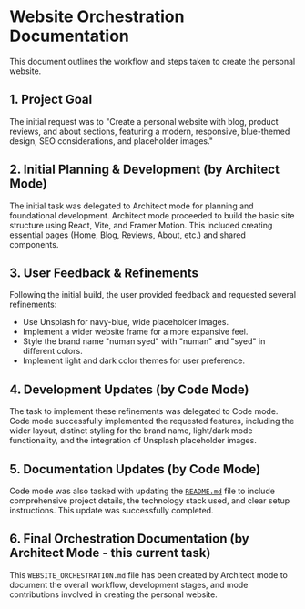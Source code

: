 # Website Orchestration Documentation

This document outlines the workflow and steps taken to create the personal website.

## 1. Project Goal

The initial request was to "Create a personal website with blog, product reviews, and about sections, featuring a modern, responsive, blue-themed design, SEO considerations, and placeholder images."

## 2. Initial Planning & Development (by Architect Mode)

The initial task was delegated to Architect mode for planning and foundational development. Architect mode proceeded to build the basic site structure using React, Vite, and Framer Motion. This included creating essential pages (Home, Blog, Reviews, About, etc.) and shared components.

## 3. User Feedback & Refinements

Following the initial build, the user provided feedback and requested several refinements:
*   Use Unsplash for navy-blue, wide placeholder images.
*   Implement a wider website frame for a more expansive feel.
*   Style the brand name "numan syed" with "numan" and "syed" in different colors.
*   Implement light and dark color themes for user preference.

## 4. Development Updates (by Code Mode)

The task to implement these refinements was delegated to Code mode. Code mode successfully implemented the requested features, including the wider layout, distinct styling for the brand name, light/dark mode functionality, and the integration of Unsplash placeholder images.

## 5. Documentation Updates (by Code Mode)

Code mode was also tasked with updating the [`README.md`](README.md) file to include comprehensive project details, the technology stack used, and clear setup instructions. This update was successfully completed.

## 6. Final Orchestration Documentation (by Architect Mode - this current task)

This `WEBSITE_ORCHESTRATION.md` file has been created by Architect mode to document the overall workflow, development stages, and mode contributions involved in creating the personal website.